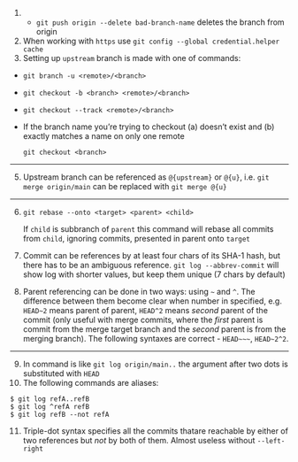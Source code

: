 1. * `git push origin --delete bad-branch-name` deletes the branch from origin
2. When working with `https` use `git config --global credential.helper cache`
3. Setting up `upstream` branch is made with one of commands:
  * `git branch -u <remote>/<branch>`
  * `git checkout -b <branch> <remote>/<branch>`
  * `git checkout --track <remote>/<branch>`
  * If the branch name you’re
trying to checkout (a) doesn’t exist and (b) exactly matches a name on only one remote

    `git checkout <branch>`
***
5. Upstream branch can be referenced as `@{upstream}` or `@{u}`, i.e. `git merge origin/main` can be replaced with `git merge @{u}`
***
6.  `git rebase --onto <target> <parent> <child>`
  
    If `child` is subbranch of `parent` this command will rebase all commits from `child`, ignoring commits, presented in parent onto `target`

7. Commit can be references by at least four chars of its SHA-1 hash, but there has to be an ambiguous reference. `git log --abbrev-commit` will show log with shorter values, but keep them unique (7 chars by default)
8. Parent referencing can be done in two ways: using `~` and `^`. The difference between them become clear when number in specified, e.g. `HEAD~2` means parent of parent, `HEAD^2` means _second_ parent of the commit (only useful with merge commits, where the _first_ parent is commit from the merge target branch and the _second_ parent is from the merging branch). The following syntaxes are correct - `HEAD~~~`, `HEAD~2^2`.
   
***
9.  In command is like `git log origin/main..` the argument after two dots is substituted with `HEAD`
10. The following commands are aliases:
```shell
$ git log refA..refB
$ git log ^refA refB
$ git log refB --not refA
```
11. Triple-dot syntax specifies all the commits thatare reachable by either of two references but _not_ by both of them. Almost useless without `--left-right`